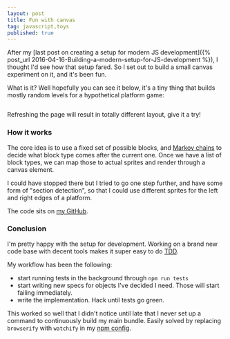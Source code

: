 ```yaml
---
layout: post
title: Fun with canvas
tag: javascript,toys
published: true
---
```


After my [last post on creating a setup for modern JS development]({% post_url 2016-04-16-Building-a-modern-setup-for-JS-development %}), I thought I'd see how that setup fared. So I set out to build a small canvas experiment on it, and it's been fun.

What is it? Well hopefully you can see it below, it's a tiny thing that builds mostly random levels for a hypothetical platform game:

<style>
  #level-gen-container {overflow: hidden;}
</style>
<div id="level-gen-container" class="content-vert-breathing-room" data-level-gen-sprite="../images/sprites.png"></div>
<script src="../scripts/level-gen.js"></script>

Refreshing the page will result in totally different layout, give it a try!

### How it works
The core idea is to use a fixed set of possible blocks, and [Markov chains](http://setosa.io/blog/2014/07/26/markov-chains/) to decide what block type comes after the current one. Once we have a list of block types, we can map those to actual sprites and render through a canvas element.

I could have stopped there but I tried to go one step further, and have some form of "section detection", so that I could use different sprites for the left and right edges of a platform.

The code sits on [my GitHub](https://github.com/mikaelgramont/level-generator).

### Conclusion
I'm pretty happy with the setup for development. Working on a brand new code base with decent tools makes it super easy to do [TDD](https://en.wikipedia.org/wiki/Test-driven_development).

My workflow has been the following:

- start running tests in the background through ```npm run tests```
- start writing new specs for objects I've decided I need. Those will start failing immediately.
- write the implementation. Hack until tests go green.

This worked so well that I didn't notice until late that I never set up a command to continuously build my main bundle. Easily solved by replacing ```browserify``` with ```watchify``` in my [npm config](https://github.com/mikaelgramont/level-generator/commit/7d17ee0046aee3af2c461ddffd9867bc977a0e99).